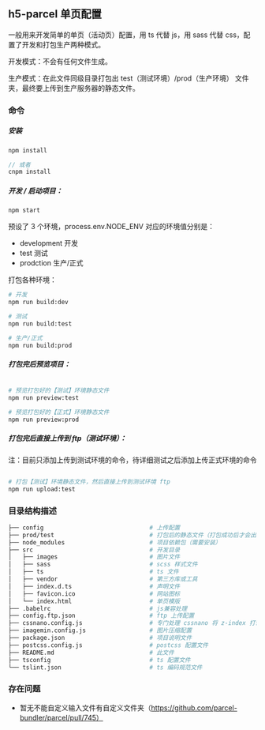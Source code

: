 ## h5-parcel 单页配置

一般用来开发简单的单页（活动页）配置，用 ts 代替 js，用 sass 代替 css，配置了开发和打包生产两种模式。

开发模式：不会有任何文件生成。

生产模式：在此文件同级目录打包出 test（测试环境）/prod（生产环境） 文件夹，最终要上传到生产服务器的静态文件。

### 命令

##### 安装

```javascript
npm install

// 或者
cnpm install
```

##### 开发 / 启动项目：

```javascript
npm start
```

预设了 3 个环境，process.env.NODE_ENV 对应的环境值分别是：

- development   开发
- test          测试
- prodction     生产/正式    

打包各种环境：

```bash
# 开发
npm run build:dev

# 测试
npm run build:test

# 生产/正式
npm run build:prod
```

##### 打包完后预览项目：

```bash

# 预览打包好的【测试】环境静态文件
npm run preview:test

# 预览打包好的【正式】环境静态文件
npm run preview:prod
```

##### 打包完后直接上传到 ftp（测试环境）：

注：目前只添加上传到测试环境的命令，待详细测试之后添加上传正式环境的命令

```bash

# 打包【测试】环境静态文件，然后直接上传到测试环境 ftp
npm run upload:test
```
 
### 目录结构描述

```bash
├── config                              # 上传配置
├── prod/test                           # 打包后的静态文件（打包成功后才会出现）
├── node_modules                        # 项目依赖包（需要安装）
├── src                                 # 开发目录
│   ├── images                          # 图片文件
│   ├── sass                            # scss 样式文件
│   ├── ts                              # ts 文件
│   ├── vendor                          # 第三方库或工具
│   ├── index.d.ts                      # 声明文件
│   ├── favicon.ico                     # 网站图标
│   └── index.html                      # 单页模版
├── .babelrc                            # js兼容处理
├── config.ftp.json                     # ftp 上传配置
├── cssnano.config.js                   # 专门处理 cssnano 将 z-index 打包之后变回 1 的设置
├── imagemin.config.js                  # 图片压缩配置
├── package.json                        # 项目说明文件
├── postcss.config.js                   # postcss 配置文件
├── README.md                           # 此文件
├── tsconfig                            # ts 配置文件
└── tslint.json                         # ts 编码规范文件
```

### 存在问题

- 暂无不能自定义输入文件有自定义文件夹（https://github.com/parcel-bundler/parcel/pull/745）
